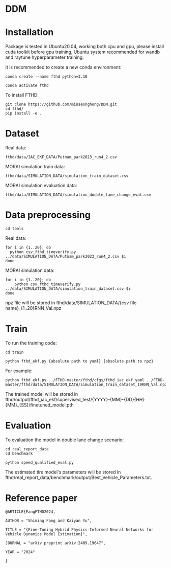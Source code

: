 # DDM


# Installation

Package is tested in Ubuntu20.04, working both cpu and gpu, please install cuda toolkit before gpu training, Ubuntu system recommended for wandb and raytune hyperparameter training.

It is recommended to create a new conda environment:

    conda create --name fthd python=3.10
  
    conda activate fthd

To install FTHD:


    git clone https://github.com/minseonghong/DDM.git
    cd fthd/
    pip install -e .

# Dataset

Real data:

    fthd/data/IAC_EKF_DATA/Putnam_park2023_run4_2.csv

MORAI simulation train data:

    fthd/data/SIMULATION_DATA/simulation_train_dataset.csv

MORAI simulation evaluation data:

    fthd/data/SIMULATION_DATA/simulation_double_lane_change_eval.csv

# Data preprocessing

    cd tools

Real data:

    for i in {1..20}; do
      python csv_fthd_timeverify.py ../data/SIMULATION_DATA/Putnam_park2023_run4_2.csv $i
    done
  
MORAI simulation data:

    for i in {1..20}; do
        python csv_fthd_timeverify.py ../data/SIMULATION_DATA/simulation_train_dataset.csv $i
    done

npz file will be stored in fthd/data/SIMULATION_DATA/{csv file name}_{1..20}RNN_Val.npz

# Train

To run the training code:

    cd train
  
    python fthd_ekf.py {absolute path to yaml} {absolute path to npz}

For example:

    python fthd_ekf.py ../FTHD-master/fthd/cfgs/fthd_iac_ekf.yaml ../FTHD-master/fthd/data/SIMULATION_DATA/simulation_train_dataset_19RNN_Val.npz

The trained model will be stored in fthd/output/fthd_iac_ekf/supervised_test/{YYYY}-{MM}-{DD}_{HH}_{MM}_{SS}/finetuned_model.pth

# Evaluation

To evaluation the model in double lane change scenario:

    cd real_report_data
    cd benchmark
    
    python speed_qualified_eval.py 

The estimated tire model's parameters will be stored in fthd/real_report_data/benchmark/output/Best_Vehicle_Parameters.txt.



# Reference paper
    
    @ARTICLE{FangFTHD2024,
    
    AUTHOR = "Shiming Fang and Kaiyan Yu",
    
    TITLE = "{Fine-Tuning Hybrid Physics-Informed Neural Networks for Vehicle Dynamics Model Estimation}",
    
    JOURNAL = "arXiv preprint arXiv:2409.19647",
    
    YEAR = "2024"
    
    }
